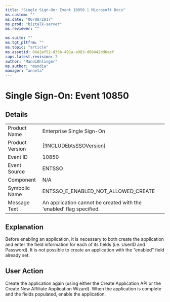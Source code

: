 ```yaml
---
title: "Single Sign-On: Event 10850 | Microsoft Docs"
ms.custom: ""
ms.date: "06/08/2017"
ms.prod: "biztalk-server"
ms.reviewer: ""

ms.suite: ""
ms.tgt_pltfrm: ""
ms.topic: "article"
ms.assetid: 04e2af52-d35b-491a-a983-d80442dd6aef
caps.latest.revision: 7
author: "MandiOhlinger"
ms.author: "mandia"
manager: "anneta"
---
```

# Single Sign-On: Event 10850
## Details  
  
|||  
|-|-|  
|Product Name|Enterprise Single Sign-On|  
|Product Version|[!INCLUDE[btsSSOVersion](../includes/btsssoversion-md.md)]|  
|Event ID|10850|  
|Event Source|ENTSSO|  
|Component|N/A|  
|Symbolic Name|ENTSSO_E_ENABLED_NOT_ALLOWED_CREATE|  
|Message Text|An application cannot be created with the 'enabled' flag specified.|  
  
## Explanation  
 Before enabling an application, it is necessary to both create the application and enter the field information for each of its fields (i.e. UserID and Password). It is not possible to create an application with the “enabled” field already set.  
  
## User Action  
 Create the application again (using either the Create Application API or the Create New Affiliate Application Wizard). When the application is complete and the fields populated, enable the application.